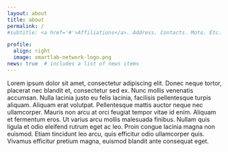 ```yaml
---
layout: about
title: about
permalink: /
#subtitle: <a href='#'>Affiliations</a>. Address. Contacts. Moto. Etc.

profile:
  align: right
  image: smartlab-network-logo.png
news: true  # includes a list of news items
---
```


Lorem ipsum dolor sit amet, consectetur adipiscing elit. Donec neque tortor, placerat nec blandit et, consectetur sed ex. Nunc mollis venenatis accumsan. Nulla lacinia justo eu felis lacinia, facilisis pellentesque turpis aliquam. Aliquam erat volutpat. Pellentesque mattis auctor neque nec ullamcorper. Mauris non arcu at orci feugiat tempor vitae id enim. Aliquam et fermentum eros. Ut varius arcu mollis malesuada finibus. Nullam quis ligula et odio eleifend rutrum eget ac leo. Proin congue lacinia magna non euismod. Etiam tincidunt leo arcu, quis efficitur odio ullamcorper quis. Vivamus efficitur pretium magna, euismod blandit ante consequat eget.
